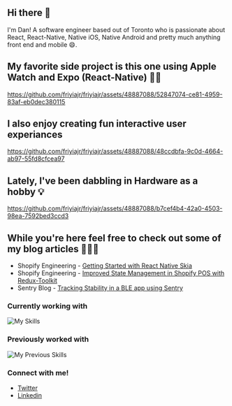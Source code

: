 ## Hi there 👋 

I'm Dan! A software engineer based out of Toronto who is passionate about React, React-Native, Native iOS, Native Android and pretty much anything front end and mobile 😄. 

## My favorite side project is this one using Apple Watch and Expo (React-Native) 👨‍🔬

https://github.com/friyiajr/friyiajr/assets/48887088/52847074-ce81-4959-83af-eb0dec380115

## I also enjoy creating fun interactive user experiances

https://github.com/friyiajr/friyiajr/assets/48887088/48ccdbfa-9c0d-4664-ab97-55fd8cfcea97

## Lately, I've been dabbling in Hardware as a hobby 💡

https://github.com/friyiajr/friyiajr/assets/48887088/b7cef4b4-42a0-4503-98ea-7592bed3ccd3

## While you're here feel free to check out some of my blog articles 👨🏻‍💻
* Shopify Engineering - [Getting Started with React Native Skia](https://shopify.engineering/getting-started-with-react-native-skia)
* Shopify Engineering - [Improved State Management in Shopify POS with Redux-Toolkit](https://shopify.engineering/react-redux-toolkit-migration)
* Sentry Blog - [Tracking Stability in a BLE app using Sentry](https://blog.sentry.io/tracking-stability-in-a-bluetooth-low-energy-based-react-native-app)

### Currently working with

![My Skills](https://skillicons.dev/icons?i=ts,js,react,redux,jest,graphql,github)

### Previously worked with

![My Previous Skills](https://skillicons.dev/icons?i=flutter,dart,swift,html,css,java,cpp)

### Connect with me!

* [Twitter](https://twitter.com/wa2goose)
* [Linkedin](https://www.linkedin.com/in/thefriyia/)







